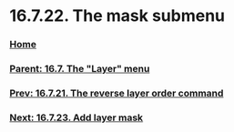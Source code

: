 # 16.7.22. The mask submenu

### [Home](./00-home.md)
### [Parent: 16.7. The "Layer" menu](./16-07-00-the-layer-menu.md)
### [Prev: 16.7.21. The reverse layer order command](./16-07-21-the-reverse-layer-order-command.md)
### [Next: 16.7.23. Add layer mask](./16-07-23-add-layer-mask.md)
